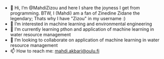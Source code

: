 - 👋 Hi, I’m @MahdiZizou and here I share the joyness I get from programming. BTW, I (Mahdi) am a fan of Zinedine Zidane the legendary; Thats why I have "Zizou" in my username :)
- 👀 I’m interested in machine learning and environmental engineering
- 🌱 I’m currently learning pthon and application of machine learning in water resource management
- 💞️ I’m looking to collaborate on application of machine learning in water resource management
- 📫 How to reach me: mahdi.akbari@oulu.fi

<!---
MahdiZizou/MahdiZizou is a ✨ special ✨ repository because its `README.md` (this file) appears on your GitHub profile.
You can click the Preview link to take a look at your changes.
--->
